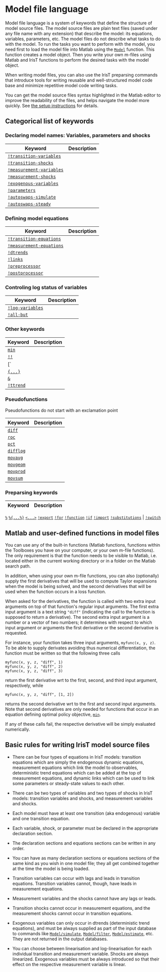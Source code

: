 # Model file language

Model file language is a system of keywords that define the structure of
model source files. The model source files are plain text files (saved
under any file name with any extension) that describe the model: its
equations, variables, parameters, etc. The model files do not describe what
tasks to do with the model. To run the tasks you want to perform with the
model, you need first to load the model file into Matlab using the
[`Model`](../model/Model.md) function. This function creates a model
object. Then you write your own m-files using Matlab and IrisT
functions to perform the desired tasks with the model object.

When writing model files, you can also use the IrisT preparsing commands
that introduce tools for writing reusable and well-structured model code
base and minimize repetitive model code writing tasks.

You can get the model source files syntax highlighted in the Matlab editor
to improve the readability of the files, and helps navigate the model more
quickly. See [the setup instructions](../../install.md) for details.


## Categorical list of keywords

### Declaring model names: Variables, parameters and shocks

Keyword | Description 
---|---
[`!transition-variables`](!transition-variables.md) | 
[`!transition-shocks`](!transition-shocks.md) | 
[`!measurement-variables`](!measurement-variables.md) | 
[`!measurement-shocks`](!measurement-shocks.md) | 
[`!exogenous-variables`](!exogenous-variables.md) | 
[`!parameters`](!parameters.md) | 
[`!autoswaps-simulate`](!autoswaps-simulate.md) | 
[`!autoswaps-steady`](!autoswaps-steady.md) | 


### Defining model equations

Keyword | Description 
---|---
[`!transition-equations`](!transition-equations.md) | 
[`!measurement-equations`](!measurement-equations.md) | 
[`!dtrends`](!dtrends.md) | 
[`!links`](!links.md) | 
[`!preprocessor`](!preprocessor.md) | 
[`!postprocessor`](!postprocessor.md) | 


### Controling log status of variables

Keyword | Description 
---|---
[`!log-variables`](!log-variables.md) | 
[`!all-but`](!all-but.md) | 


### Other keywords

Keyword | Description 
---|---
[`min`](min.md) | 
[`!!`](steady-version.md) | 
[`||`](alias.md) | 
[`{...}`](shift) | 
[`&`](steady-ref) | 
[`!ttrend`](!ttrend.md) | 


### Pseudofunctions

Pseudofunctions do not start with an exclamation point

Keyword | Description 
---|---
[`diff`](diff.md) | 
[`roc`](roc.md) | 
[`pct`](pct.md) | 
[`difflog`](difflog.md) | 
[`movavg`](movavg.md) | 
[`movgeom`](movgeom.md) | 
[`movprod`](movprod.md) | 
[`movsum`](movsum.md) | 

### Preparsing keywords

Keyword | Description 
---|---
[`%`](line-comment.md)
[`%{...%}`](block-comment.md)
[`<...>`](interp.md)
[`!export`](!export.md)
[`!for`](!for.md)
[`!function`](!function.md)
[`!if`](!if.md)
[`!import`](!import.md)
[`!substitutions`](!substitutions.md) | 
[`!switch`](!switch.md)



## Matlab and user-defined functions in model files

You can use any of the built-in functions (Matlab functions, functions
within the Toolboxes you have on your computer, or your own m-file
functions). The only requirement is that the function needs to be visible
to Matlab, i.e. located either in the current working directory or in a
folder on the Matlab search path.

In addition, when using your own m-file functions, you can also
(optionally) supply the first derivatives that will be used to compute
Taylor expansions when the model is being solved, and the second
derivatives that will be used when the function occurs in a loss function.

When asked for the derivatives, the function is called with two extra
input arguments on top of that function's regular input arguments. The
first extra input argument is a text string `"diff"` (indicating the call
to the function is supposed to return a derivative). The second extra
input argument is a number or a vector of two numbers; it determines with
respect to which input argument or arguments the first derivative or the
second derivative is requested.

For instance, your function takes three input arguments, `myfunc(x, y, z)`.
To be able to supply derivates avoiding thus numerical differentiation,
the function must be written so that the following three calls

    myfunc(x, y, z, "diff", 1)
    myfunc(x, y, z, "diff", 2)
    myfunc(x, y, z, "diff", 3)

return the first derivative wrt to the first, second, and third input
argument, respectively, while

    myfunc(x, y, z, "diff", [1, 2])

returns the second derivative wrt to the first and second input
arguments. Note that second derivatives are only needed for functions
that occur in an equation defining optimal policy objective,
[`min`](min.md).

If any of these calls fail, the respective derivative will be simply
evaluated numerically.


## Basic rules for writing IrisT model source files

* There can be four types of equations in IrisT models: transition equations
which are simply the endogenous dynamic equations, measurement equations
which link the model to observables, deterministic trend equations which
can be added at the top of measurement equations, and dynamic links which
can be used to link some parameters or steady-state values to each other.

* There can be two types of variables and two types of shocks in IrisT
models: transition variables and shocks, and measurement variables and
shocks.

* Each model must have at least one transition (aka endogenous)
variable and one transition equation.

* Each variable, shock, or parameter must be declared in the appropriate
declaration section.

* The declaration sections and equations sections can be written in any
order.

* You can have as many declaration sections or equations sections of the
same kind as you wish in one model file; they all get combined together
at the time the model is being loaded.

* Transition variables can occur with lags and leads in transition
equations. Transition variables cannot, though, have leads in measurement
equations.

* Measurement variables and the shocks cannot have any lags or leads.

* Transition shocks cannot occur in measurement equations, and the
measurement shocks cannot occur in transition equations.

* Exogenous variables can only occur in dtrends (deterministic trend
  equations), and must be always supplied as part of the input database to
  commands like [`Model/simulate`](../model/simulate),
  [`Model/filter`](../model/filter), [`Model/estimate`](../model/estimate),
  etc. They are not returned in the output databases.

* You can choose between linearisation and log-linearisation for each
individual transition and measurement variable. Shocks are always
linearized. Exogenous variables must be always introduced so that their
effect on the respective measurement variable is linear.




